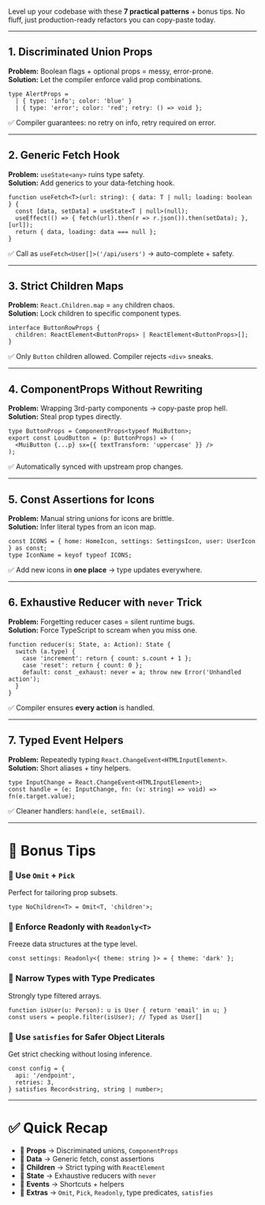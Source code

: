 Level up your codebase with these **7 practical patterns** + bonus tips. No fluff, just production-ready refactors you can copy-paste today.

---

## 1. Discriminated Union Props

**Problem:** Boolean flags + optional props = messy, error-prone.  
**Solution:** Let the compiler enforce valid prop combinations.

```tsx
type AlertProps =
  | { type: 'info'; color: 'blue' }
  | { type: 'error'; color: 'red'; retry: () => void };
```

✅ Compiler guarantees: no retry on info, retry required on error.

---

## 2. Generic Fetch Hook

**Problem:** `useState<any>` ruins type safety.  
**Solution:** Add generics to your data-fetching hook.

```tsx
function useFetch<T>(url: string): { data: T | null; loading: boolean } {
  const [data, setData] = useState<T | null>(null);
  useEffect(() => { fetch(url).then(r => r.json()).then(setData); }, [url]);
  return { data, loading: data === null };
}
```

✅ Call as `useFetch<User[]>('/api/users')` → auto-complete + safety.

---

## 3. Strict Children Maps

**Problem:** `React.Children.map` = `any` children chaos.  
**Solution:** Lock children to specific component types.

```tsx
interface ButtonRowProps {
  children: ReactElement<ButtonProps> | ReactElement<ButtonProps>[];
}
```

✅ Only `Button` children allowed. Compiler rejects `<div>` sneaks.

---

## 4. ComponentProps Without Rewriting

**Problem:** Wrapping 3rd-party components → copy-paste prop hell.  
**Solution:** Steal prop types directly.

```tsx
type ButtonProps = ComponentProps<typeof MuiButton>;
export const LoudButton = (p: ButtonProps) => (
  <MuiButton {...p} sx={{ textTransform: 'uppercase' }} />
);
```

✅ Automatically synced with upstream prop changes.

---

## 5. Const Assertions for Icons

**Problem:** Manual string unions for icons are brittle.  
**Solution:** Infer literal types from an icon map.

```tsx
const ICONS = { home: HomeIcon, settings: SettingsIcon, user: UserIcon } as const;
type IconName = keyof typeof ICONS;
```

✅ Add new icons in **one place** → type updates everywhere.

---

## 6. Exhaustive Reducer with `never` Trick

**Problem:** Forgetting reducer cases = silent runtime bugs.  
**Solution:** Force TypeScript to scream when you miss one.

```tsx
function reducer(s: State, a: Action): State {
  switch (a.type) {
    case 'increment': return { count: s.count + 1 };
    case 'reset': return { count: 0 };
    default: const _exhaust: never = a; throw new Error('Unhandled action');
  }
}
```

✅ Compiler ensures **every action** is handled.

---

## 7. Typed Event Helpers

**Problem:** Repeatedly typing `React.ChangeEvent<HTMLInputElement>`.  
**Solution:** Short aliases + tiny helpers.

```tsx
type InputChange = React.ChangeEvent<HTMLInputElement>;
const handle = (e: InputChange, fn: (v: string) => void) => fn(e.target.value);
```

✅ Cleaner handlers: `handle(e, setEmail)`.

---

# 🎁 Bonus Tips

### 🔹 Use `Omit` + `Pick`

Perfect for tailoring prop subsets.

```tsx
type NoChildren<T> = Omit<T, 'children'>;
```

### 🔹 Enforce Readonly with `Readonly<T>`

Freeze data structures at the type level.

```tsx
const settings: Readonly<{ theme: string }> = { theme: 'dark' };
```

### 🔹 Narrow Types with Type Predicates

Strongly type filtered arrays.

```tsx
function isUser(u: Person): u is User { return 'email' in u; }
const users = people.filter(isUser); // Typed as User[]
```

### 🔹 Use `satisfies` for Safer Object Literals

Get strict checking without losing inference.

```tsx
const config = {
  api: '/endpoint',
  retries: 3,
} satisfies Record<string, string | number>;
```

---

# ✅ Quick Recap

- 🔸 **Props** → Discriminated unions, `ComponentProps`
- 🔸 **Data** → Generic fetch, const assertions
- 🔸 **Children** → Strict typing with `ReactElement`
- 🔸 **State** → Exhaustive reducers with `never`
- 🔸 **Events** → Shortcuts + helpers
- 🔸 **Extras** → `Omit`, `Pick`, `Readonly`, type predicates, `satisfies`